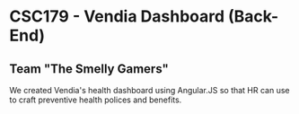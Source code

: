 # CSC179 - Vendia Dashboard (Back-End)

## Team "The Smelly Gamers"

We created Vendia's health dashboard using Angular.JS so that HR can use to craft preventive health polices and benefits.
